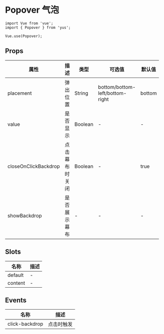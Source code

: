 # Popover 气泡

```JS
import Vue from 'vue';
import { Popover } from 'yus';

Vue.use(Popover);
```

## Props

| 属性 | 描述 | 类型 | 可选值 | 默认值 |
| - | - | - | - | - |
| placement | 弹出位置 | String | bottom/bottom-left/bottom-right | bottom |
| value | 是否显示 | Boolean | - | - |
| closeOnClickBackdrop | 点击幕布时关闭 | Boolean | - | true |
| showBackdrop | 是否展示幕布 | - | - | - |

## Slots

| 名称 | 描述 |
| - | - |
| default | - |
| content | - |

## Events

| 名称 | 描述 |
| - | - |
| click-backdrop | 点击时触发 |